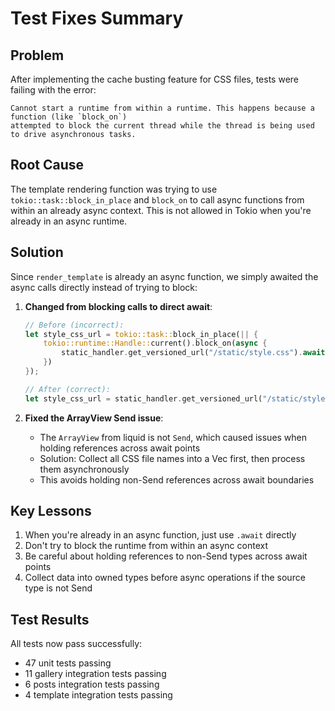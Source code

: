 # Test Fixes Summary

## Problem
After implementing the cache busting feature for CSS files, tests were failing with the error:
```
Cannot start a runtime from within a runtime. This happens because a function (like `block_on`) 
attempted to block the current thread while the thread is being used to drive asynchronous tasks.
```

## Root Cause
The template rendering function was trying to use `tokio::task::block_in_place` and `block_on` to call async functions from within an already async context. This is not allowed in Tokio when you're already in an async runtime.

## Solution
Since `render_template` is already an async function, we simply awaited the async calls directly instead of trying to block:

1. **Changed from blocking calls to direct await**:
   ```rust
   // Before (incorrect):
   let style_css_url = tokio::task::block_in_place(|| {
       tokio::runtime::Handle::current().block_on(async {
           static_handler.get_versioned_url("/static/style.css").await
       })
   });
   
   // After (correct):
   let style_css_url = static_handler.get_versioned_url("/static/style.css").await;
   ```

2. **Fixed the ArrayView Send issue**:
   - The `ArrayView` from liquid is not `Send`, which caused issues when holding references across await points
   - Solution: Collect all CSS file names into a Vec<String> first, then process them asynchronously
   - This avoids holding non-Send references across await boundaries

## Key Lessons
1. When you're already in an async function, just use `.await` directly
2. Don't try to block the runtime from within an async context
3. Be careful about holding references to non-Send types across await points
4. Collect data into owned types before async operations if the source type is not Send

## Test Results
All tests now pass successfully:
- 47 unit tests passing
- 11 gallery integration tests passing
- 6 posts integration tests passing
- 4 template integration tests passing